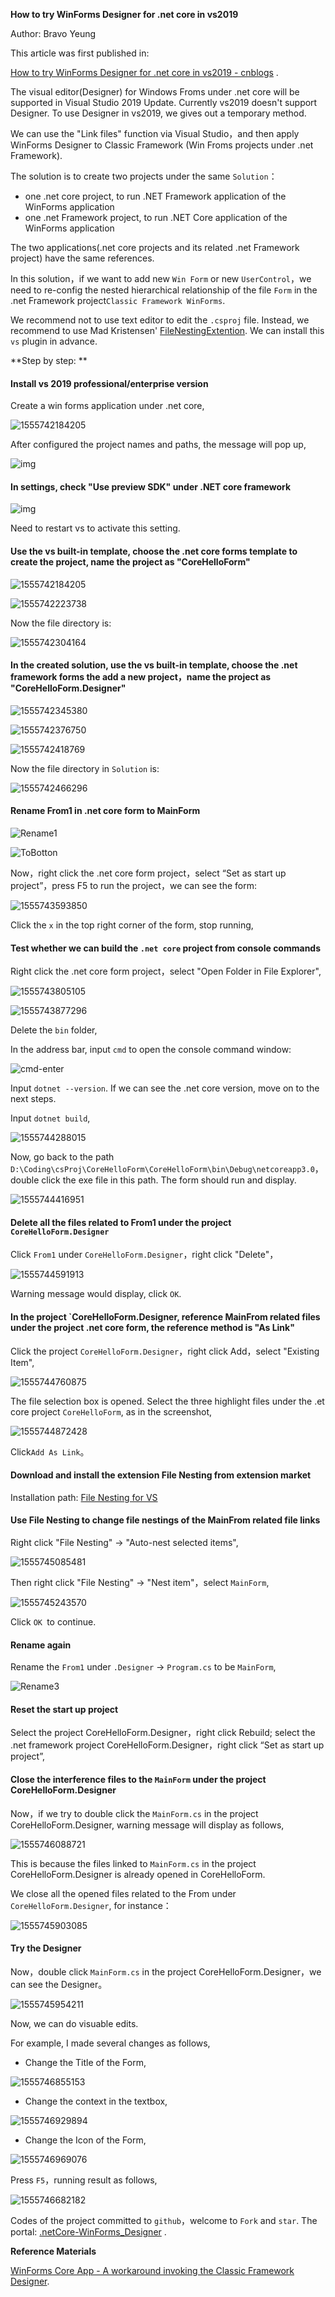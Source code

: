 **How to try WinForms Designer for .net core in vs2019**

Author: Bravo Yeung

This article was first published in:

[How to try WinForms Designer for .net core in vs2019 - cnblogs](https://www.cnblogs.com/enjoy233/p/workaround_to_use_the_designer_in_winForms_Core_App.html) .

The visual editor(Designer) for Windows Froms under .net core will be supported in Visual Studio 2019 Update. Currently vs2019 doesn't support Designer. To use Designer in vs2019, we gives out a temporary method.

We can use the "Link files" function via Visual Studio，and then apply WinForms Designer to Classic Framework (Win Froms projects under .net Framework).

The solution is to create two projects under the same `Solution`：

- one .net core project, to run .NET Framework application of the WinForms application
- one .net Framework project, to run .NET Core application of the WinForms application

The two applications(.net core projects and its related .net Framework project) have the same references.



In this solution，if we want to add new `Win Form` or new `UserControl`，we need to re-config the nested hierarchical relationship of the file `Form` in the .net Framework project`Classic Framework WinForms`.

We recommend not to use text editor to edit the `.csproj` file. Instead, we recommend to use Mad Kristensen' [FileNestingExtention](https://marketplace.visualstudio.com/items?itemName=MadsKristensen.FileNesting). We can install this `vs` plugin in advance.



**Step by step: **

#### Install vs 2019 professional/enterprise version

Create a win forms application under .net core,

![1555742184205](./screenShots/p1.png)

After configured the project names and paths, the message will pop up,

![img](./screenShots/p2.jpg)



#### In settings, check "Use preview SDK" under .NET core framework

![img](./screenShots/p3.jpg)

Need to restart vs to activate this setting.



#### Use the vs built-in template, choose the .net core forms template to create the project, name the project as "CoreHelloForm"



![1555742184205](./screenShots/1555742184205.png)



![1555742223738](./screenShots/1555742223738.png)



Now the file directory is:

![1555742304164](./screenShots/1555742304164.png)



#### In the created solution, use the vs built-in template, choose the .net framework forms the add a new project，name the project as "CoreHelloForm.Designer"

![1555742345380](./screenShots/1555742345380.png)



![1555742376750](./screenShots/1555742376750.png)



![1555742418769](./screenShots/1555742418769.png)



Now the file directory in `Solution` is:

![1555742466296](./screenShots/1555742466296.png)



#### Rename From1 in .net core form to MainForm

![Rename1](./screenShots/Rename1.gif)





![ToBotton](./screenShots/ToBotton.gif)



Now，right click the .net core form project，select “Set as start up project”，press F5 to run the project，we can see the form:

![1555743593850](./screenShots/1555743593850.png)



Click the `x` in the top right corner of the form, stop running,



#### Test whether we can build the `.net core` project from console commands

Right click the .net core form project，select "Open Folder in File Explorer",

![1555743805105](./screenShots/1555743805105.png)



![1555743877296](./screenShots/1555743877296.png)



Delete the `bin` folder,

In the address bar, input `cmd` to open the console command window:

![cmd-enter](./screenShots/cmd-enter.png)



Input `dotnet --version`. If we can see the .net core version, move on to the next steps.

Input `dotnet build`,

![1555744288015](./screenShots/1555744288015.png)



Now, go back to the path `D:\Coding\csProj\CoreHelloForm\CoreHelloForm\bin\Debug\netcoreapp3.0`，double click the exe file in this path. The form should run and display.

![1555744416951](./screenShots/1555744416951.png)



#### Delete all the files related to From1 under the project `CoreHelloForm.Designer`

Click `From1` under `CoreHelloForm.Designer`，right click "Delete"，

![1555744591913](./screenShots/1555744591913.png)

Warning message would display, click `OK`.



#### In the project `CoreHelloForm.Designer, reference MainFrom related files under the project .net core form, the reference method is "As Link"

Click the project `CoreHelloForm.Designer`，right click Add，select "Existing Item",

![1555744760875](./screenShots/1555744760875.png)



The file selection box is opened. Select the three highlight files under the .et core project `CoreHelloForm`, as in the screenshot,

![1555744872428](./screenShots/1555744872428.png)

Click`Add As Link`。



#### Download and install the extension File Nesting from extension market

Installation path: [File Nesting for VS](https://marketplace.visualstudio.com/items?itemName=MadsKristensen.FileNesting)




#### Use File Nesting to change file nestings of the MainFrom related file links

Right click "File Nesting" -> "Auto-nest selected items",

![1555745085481](./screenShots/1555745085481.png)



Then right click "File Nesting" -> "Nest item"，select `MainForm`,

![1555745243570](./screenShots/1555745243570.png)

Click `OK `to continue.



#### Rename again

Rename the `From1` under `.Designer` -> `Program.cs` to be `MainForm`,

![Rename3](./screenShots/Rename3.gif)



#### Reset the start up project

Select the project CoreHelloForm.Designer，right click Rebuild; select the .net framework project CoreHelloForm.Designer，right click “Set as start up project”,



#### Close the interference files to the `MainForm` under the project CoreHelloForm.Designer

Now，if we try to double click the `MainForm.cs` in the project CoreHelloForm.Designer, warning message will display as follows,

![1555746088721](./screenShots/1555746088721.png)

This is because the files linked to `MainForm.cs` in the project CoreHelloForm.Designer is already opened in CoreHelloForm.



We close all the opened files related to the From under `CoreHelloForm.Designer`, for instance：

![1555745903085](./screenShots/1555745903085.png)



#### Try the Designer

Now，double click `MainForm.cs` in the project CoreHelloForm.Designer，we can see the Designer。

![1555745954211](./screenShots/1555745954211.png)



Now, we can do visuable edits.

For example, I made several changes as follows,

- Change the Title of the Form,

![1555746855153](./screenShots/1555746855153.png)



- Change the context in the textbox,

![1555746929894](./screenShots/1555746929894.png)



- Change the Icon of the Form,

![1555746969076](./screenShots/1555746969076.png)



Press `F5`，running result as follows,

![1555746682182](./screenShots/1555746682182.png)



Codes of the project committed to `github`，welcome to `Fork` and `star`.
The portal: [.netCore-WinForms_Designer](https://github.com/yanglr/.netCore-WinForms_Designer) .

**Reference Materials**

[WinForms Core App - A workaround invoking the Classic Framework Designer](https://github.com/dotnet/winforms/blob/1225f79dce17253a629d1a65c3c13f7a77cbaba1/Documentation/winforms-designer.md).
